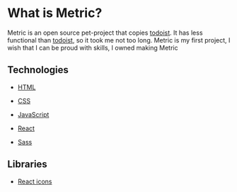 # What is Metric?

Metric is an open source pet-project that copies [todoist](https://todoist.com/app/today).
It has less functional than [todoist](https://todoist.com/app/today), so it took me not too long.
Metric is my first project, I wish that I can be proud with skills, I owned making Metric

## Technologies

- [HTML](https://developer.mozilla.org/ru/docs/Web/HTML)

- [CSS](https://developer.mozilla.org/ru/docs/Learn/Getting_started_with_the_web/CSS_basics)

- [JavaScript](https://learn.javascript.ru/)

- [React](https://react.dev/)

- [Sass](https://sass-lang.com/)

## Libraries

- [React icons](https://react-icons.github.io/react-icons/)
